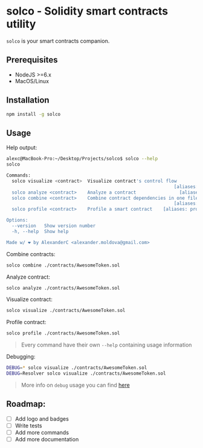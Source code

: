 # solco - Solidity smart contracts utility

`solco` is your smart contracts companion.

## Prerequisites

- NodeJS >=6.x
- MacOS/Linux

## Installation

```bash
npm install -g solco
```

## Usage

Help output:

```bash
alexc@MacBook-Pro:~/Desktop/Projects/solco$ solco --help
solco

Commands:
  solco visualize <contract>  Visualize contract's control flow
                                                              [aliases: viz, vz]
  solco analyze <contract>    Analyze a contract                [aliases: an]
  solco combine <contract>    Combine contract dependencies in one file
                                                              [aliases: com, cb]
  solco profile <contract>    Profile a smart contract    [aliases: prof, pr]

Options:
  --version   Show version number                                      [boolean]
  -h, --help  Show help                                                [boolean]

Made w/ ❤ by AlexanderC <alexander.moldova@gmail.com>

```

Combine contracts:

```bash
solco combine ./contracts/AwesomeToken.sol
```

Analyze contract:

```bash
solco analyze ./contracts/AwesomeToken.sol
```

Visualize contract:

```bash
solco visualize ./contracts/AwesomeToken.sol
```

Profile contract:

```bash
solco profile ./contracts/AwesomeToken.sol
```

> Every command have their own `--help` containing usage information

Debugging:

```bash
DEBUG=* solco visualize ./contracts/AwesomeToken.sol
DEBUG=Resolver solco visualize ./contracts/AwesomeToken.sol
```

> More info on `debug` usage you can find [here](https://www.npmjs.com/package/debug)

## Roadmap:

- [ ] Add logo and badges
- [ ] Write tests
- [ ] Add more commands
- [ ] Add more documentation 
